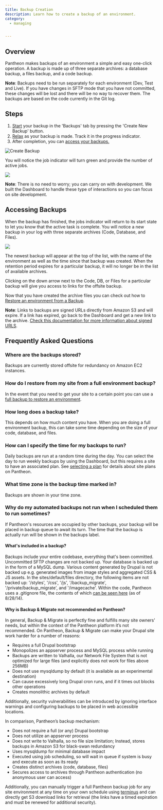 ```yaml
---
title: Backup Creation
description: Learn how to create a backup of an environment.
category:
  - managing


---
```



## Overview

Pantheon makes backups of an environment a simple and easy one-click operation. A backup is made up of three separate archives: a database backup, a files backup, and a code backup.


**Note**: Backups need to be run separately for each environment (Dev, Test and Live). If you have changes in SFTP mode that you have not committed, these changes will be lost and there will be no way to recover them. The backups are based on the code currently in the Git log.

## Steps

1. [Start](/articles/sites/backups/backup-creation#creating-a-backup#start-backup) your backup in the 'Backups' tab by pressing the 'Create New Backup' button.
2. [Relax](/articles/sites/backups/backup-creation#creating-a-backup#relax) as your backup is made. Track it in the progress indicator.
3. After completion, you can [access your backups.](/articles/sites/backups/backup-creation#creating-a-backup#access)

![Create Backup](https://pantheon-systems.desk.com/customer/portal/attachments/305275)

You will notice the job indicator will turn green and provide the number of active jobs.

![](https://pantheon-systems.desk.com/customer/portal/attachments/305276)

**Note**: There is no need to worry; you can carry on with development. We built the Dashboard to handle these type of interactions so you can focus on site development.

## Accessing Backups  
When the backup has finished, the jobs indicator will return to its start state to let you know that the active task is complete. You will notice a new backup in your log with three separate archives (Code, Database, and Files).

![](https://pantheon-systems.desk.com/customer/portal/attachments/305286)

The newest backup will appear at the top of the list, with the name of the environment as well as the time since that backup was created. When the retention period expires for a particular backup, it will no longer be in the list of available archives.  

Clicking on the down arrow next to the Code, DB, or Files for a particular backup will give you access to links for the offsite backup.

Now that you have created the archive files you can check out how to [Restore an environment from a Backup](/articles/sites/backups/restoring-an-environment-from-a-backup#restoring-an-environment-from-a-backup).

**Note**: Links to backups are signed URLs directly from Amazon S3 and will expire. If a link has expired, go back to the Dashboard and get a new link to the archive. [Check this documentation for more information about signed URLS](http://stackoverflow.com/a/4649553).

## Frequently Asked Questions

### Where are the backups stored?

Backups are currently stored offsite for redundancy on Amazon EC2 instances.

### How do I restore from my site from a full environment backup?

In the event that you need to get your site to a certain point you can use a [full backup to restore an environment](/articles/sites/backups/restoring-an-environment-from-a-backup#restoring-an-environment-from-a-backup).

### How long does a backup take?

This depends on how much content you have. When you are doing a full environment backup, this can take some time depending on the size of your code, database, and files.

### How can I specify the time for my backups to run?

Daily backups are run at a random time during the day. You can select the day to run weekly backups by using the Dashboard, but this requires a site to have an associated plan. See [selecting a plan](/articles/sites/settings/selecting-a-plan/) for details about site plans on Pantheon.

### What time zone is the backup time marked in?

Backups are shown in your time zone.

### Why do my automated backups not run when I scheduled them to run sometimes?

If Pantheon's resources are occupied by other backups, your backup will be placed in backup queue to await its turn. The time that the backup is actually run will be shown in the backups label.

#### What's included in a backup?

Backups include your entire codebase, everything that's been committed. Uncommitted SFTP changes are not backed up. Your database is backed up in the form of a MySQL dump. Various content generated by Drupal is not backed up e.g. generated images from image styles and aggregated CSS & JS assets. In the sites/default/files directory, the following items are not backed up: '/styles', '/css', '/js', '/backup\_migrate', '/private/backup\_migrate', and '/imagecache'. Within the code, Pantheon uses a .gitignore file, the contents of which [can be seen here](https://www.evernote.com/shard/s404/sh/69b56b77-34b2-4f77-aea2-bb05d6d99614/2f07255a0da933f59b6480d16d807290) (as of 8/28/14). 

#### Why is Backup & Migrate not recommended on Pantheon?

In general, Backup & Migrate is perfectly fine and fulfills many site owners' needs, but within the context of the Pantheon platform it’s not recommended. On Pantheon, Backup & Migrate can make your Drupal site work harder for a number of reasons:

- Requires a full Drupal bootstrap
- Monopolizes an appserver process and MySQL process while running
- Backups are written to Valhalla, our Network File System that is not optimized for large files (and explicitly does not work for files above 256MB)
- Does not use mysqldump by default (it is available as an experimental destination)
- Can cause excessively long Drupal cron runs, and if it times out blocks other operations
- Creates monolithic archives by default

Additionally, security vulnerabilities can be introduced by ignoring interface warnings and configuring backups to be placed in web accessible locations.

In comparison, Pantheon’s backup mechanism:

- Does not require a full (or any) Drupal bootstrap
- Does not utilize an appserver process
- Does not write to Valhalla, so no file size limitation; Instead, stores backups in Amazon S3 for black-swan redundancy
- Uses mysqldump for minimal database impact
- Executed using job scheduling, so will wait in queue if system is busy and execute as soon as its ready
- Creates distinct archives (code, database, files)
- Secures access to archives through Pantheon authentication (no anonymous user can access)

Additionally, you can manually trigger a full Pantheon backup job for any site environment at any time on your own schedule using [terminus](https://github.com/pantheon-systems/terminus) and can directly get S3 download links for retrieval (the links have a timed expiration and must be renewed for additional security).
